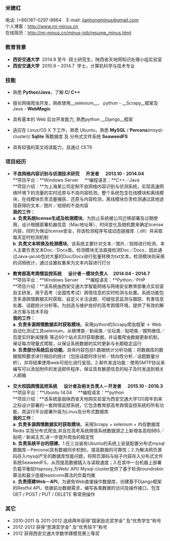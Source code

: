 ### 米建红<br>
电话: (+86)187-0297-8864 &nbsp;&nbsp; E-mail: jianhongminus@gmail.com &nbsp;&nbsp;<br>
 个人博客：http://www.mi-minus.cn &nbsp;&nbsp;<br>在线简历：http://mi-minus.cn/minus-job/resume_minus.html

### 教育背景
-	**西安交通大学**&nbsp;&nbsp;2014.9 至今&nbsp;&nbsp;硕士研究生，陕西省天地网知识处理小组实验室   
-   **西安交通大学**&nbsp;&nbsp;2010.9 – 2014.7&nbsp;&nbsp;学士，计算机科学与技术专业 

### 技能
+   熟悉 **Python/Java**，了解 **C/ C++**

*   擅长网络爬虫开发，熟练使用__selenium__、 python - __Scrapy__框架及Java - __WebMagic__

*   具有基本的 Web 后台开发能力, 熟悉python __Django__框架  

*   适应在 Linux/OS X 下工作，熟悉 Ubuntu，熟悉 __MySQL__ / __Percona__(msyql-cluster)/ __Sqlite__ 等数据库 及 分布式文件系统 __SeaweedFS__

*   具有较强的英文阅读能力，且通过 CET6 

### 项目经历

*    **不良网络内容识别与侦测技术研究&nbsp;&nbsp;&nbsp;&nbsp;&nbsp;  开发者 &nbsp;&nbsp;&nbsp;&nbsp; 2013.10 - 2014.04**<br>
**项目平台：**Windows Server&nbsp;&nbsp;&nbsp;&nbsp; **编程语言：**C++／Java <br>
**项目介绍：**为上海某公司定制不良网络内容识别与侦测系统，实现高速网络环境下的流量的实时还原与不良内容检测。整个系统包含在线模块和离线模块，在线模块负责流量捕获、还原与内容检测，离线模块负责检测通过其他途径获得的文本／图片／视频的不良内容<br>
**我的工作：**<br>
**a**.&nbsp;__负责系统license生成及检测模块__。为防止系统被公司迁移部署及过期使用，设计根据部署机器信息（Mac地址等）、时间变化及随机数来确定license内容，同时为保证license安全，将该检测程序写成动态链接库（.dll）并采取每天定时检测机制                                                   <br>
**b**.&nbsp;__负责文本转换及检测模块__。该系统主要针对文本／图片／视频进行检测，本人主要负责文本Doc／Docx类。检测模块无法直接检测Doc／Docx，因此通过Java-jacob包对大量的Doc/Docx进行批量转换为txt文本。检测模块则采用的词频统计，通过设置权重来为文本内容进行打分

*   **教育部高考舆情监控系统 &nbsp;&nbsp;&nbsp;&nbsp;  设计者－模块负责人 &nbsp;&nbsp;&nbsp;&nbsp;2014.04 - 2014.7**<br>
**项目平台：**Windows Server &nbsp;&nbsp;&nbsp;&nbsp; **编程语言：**Python／PHP<br> 
**项目介绍：**该系统由西安交通大学智能网络与网络安全教育部重点实验室自主研发，用于高考（全国性考试）舆情信息的实时检测与处置。系统功能包含多源舆情数据实时获取、自定义关注话题、可疑信息监测与跟踪、有害信息处置、话题统计分析等。为创造与维护良好的高考舆情环境，提供了有效的解决方案与技术手段<br>
**我的工作：**<br>
**a**.&nbsp;__负责多源舆情数据实时获取模块__。采用python的Scrapy爬虫框架 ＋ Web自动化测试工具selenium，从微博类／新闻类／论坛类／贴吧类／搜狗微信／百度实时新闻搜索 等近60个站点实时获取数据，并设置爬虫数据更新机制，保证每次增量式爬取，以保证系统数据的实时更新与长期稳定运行<br>
**b**.&nbsp;__负责部分系统后台功能__。具体内容包括1.数据统计分析功能：将数据库的数据按照要求进行相应的统计（包括话题时序分析／倾向性分析／话题数量分析），并将结果使用web可视化进行呈现。2.邮件发送功能：使用SMTP协议来编写可以添加附件的发送邮件程序，保证具有敏感信息的帖子及时发送到相关人邮箱

*   **交大校园舆情监控系统 &nbsp;&nbsp;&nbsp;&nbsp; 设计者及相关负责人－开发者 &nbsp;&nbsp;&nbsp;&nbsp; 2015.10 - 2016.3**<br>
**项目平台：**Ubuntu 14.04 &nbsp;&nbsp;&nbsp;&nbsp;**编程语言：**python<br>
**项目介绍：**该系统是由陕西省天地网实验室为西安交通大学120周年到来之际设计部署的一套舆情监控系统，它包含教育部高考舆情监控系统的所有功能，其运行平台部署升级为Linux及分布式数据库<br>
**我的工作：**<br>
**a**.&nbsp;__负责多源舆情数据实时获取模块__。采用Scrapy + selenium + 内存数据库Redis 实现分布式爬虫,并且在高考系统舆情系统数据源之上新增各高校BBS／贴吧／新闻主页,进一步提升爬虫的稳定性<br>**b**.&nbsp;__负责系统平台的搭建__。1.在三台装有Ubuntu的系统上安装配置分布式mysql数据库－Percona(具有数据同步机制)，提高数据的可靠性；2.为解决网页源码存入mysql产生的数据库性能问题，将网页源码与帖子内容存入分布式文件系统SeaweedFS，从而提高数据插入与读取速度；3.在其中一台机器上部署负载平衡软Haproxy,为Web/ API/ Mysql-cluster提供了基于轮询roundrobin算法和最少连接leastconn算法的负载均衡<br>
**c**.&nbsp;__负责搭建Web－API__。为避免Web直接操作数据库，创建基于Django框架的Restful API，依据前台数据需求，编写各类数据的访问及操作接口，包含GET / POST / PUT / DELETE 等常用操作

### 其它
* 2010-2011 与 2011-2012 连续两年获得“国家励志奖学金” 及“优秀学生”称号
* 2012-2013 获得“思源奖学金” 及“优秀班干”称号
* 2012 获得西安交通大学数学建模竞赛三等奖

</font>
